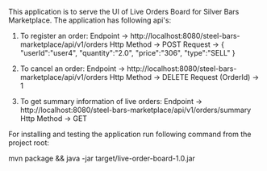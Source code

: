 This application is to serve the UI of Live Orders Board for Silver Bars Marketplace.
The application has following api's:
1. To register an order:
    Endpoint -> http://localhost:8080/steel-bars-marketplace/api/v1/orders
    Http Method -> POST
    Request -> {
               	"userId":"user4",
               	"quantity":"2.0",
               	"price":"306",
               	"type":"SELL"
               }
               
2. To cancel an order:
    Endpoint -> http://localhost:8080/steel-bars-marketplace/api/v1/orders
    Http Method -> DELETE
    Request (OrderId) -> 1

3. To get summary information of live orders:
    Endpoint -> http://localhost:8080/steel-bars-marketplace/api/v1/orders/summary
    Http Method -> GET
    
For installing and testing the application run following command from the project root:

mvn package && java -jar target/live-order-board-1.0.jar


    